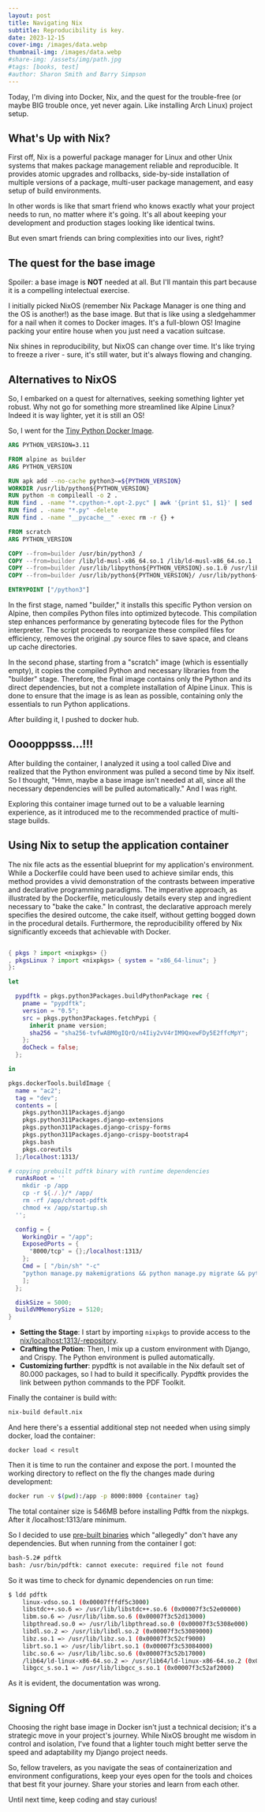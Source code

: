 ```yaml
---
layout: post
title: Navigating Nix
subtitle: Reproducibility is key.
date: 2023-12-15
cover-img: /images/data.webp
thumbnail-img: /images/data.webp
#share-img: /assets/img/path.jpg
#tags: [books, test]
#author: Sharon Smith and Barry Simpson
---
```


Today, I'm diving into Docker, Nix, and the quest for the trouble-free (or maybe BIG trouble once, yet never again. Like installing Arch Linux) project setup.

## What's Up with Nix?

First off, Nix is a powerful package manager for Linux and other Unix systems that makes package management reliable and reproducible. It provides atomic upgrades and rollbacks, side-by-side installation of multiple versions of a package, multi-user package management, and easy setup of build environments.

In other words is like that smart friend who knows exactly what your project needs to run, no matter where it's going. It's all about keeping your development and production stages looking like identical twins. 

But even smart friends can bring complexities into our lives, right?

## The quest for the base image

Spoiler: a base image is **NOT** needed at all. But I'll mantain this part because it is a compelling intelectual exercise.

I initially picked NixOS (remember Nix Package Manager is one thing and the OS is another!) as the base image. But that is like using a sledgehammer for a nail when it comes to Docker images. It's a full-blown OS! Imagine packing your entire house when you just need a vacation suitcase.

Nix shines in reproducibility, but NixOS can change over time. It's like trying to freeze a river - sure, it's still water, but it's always flowing and changing.

## Alternatives to NixOS

So, I embarked on a quest for alternatives, seeking something lighter yet robust. Why not go for something more streamlined like Alpine Linux? Indeed it is way lighter, yet it is still an OS!

So, I went for the [Tiny Python Docker Image](https://github.com/CrafterKolyan/tiny-python-docker-image/blob/main/Dockerfile.scratch-full). 

``` Dockerfile
ARG PYTHON_VERSION=3.11

FROM alpine as builder
ARG PYTHON_VERSION

RUN apk add --no-cache python3~=${PYTHON_VERSION}
WORKDIR /usr/lib/python${PYTHON_VERSION}
RUN python -m compileall -o 2 .
RUN find . -name "*.cpython-*.opt-2.pyc" | awk '{print $1, $1}' | sed 's/__pycache__\///2' | sed 's/.cpython-[0-9]\{2,\}.opt-2//2' | xargs -n 2 mv
RUN find . -name "*.py" -delete
RUN find . -name "__pycache__" -exec rm -r {} +

FROM scratch
ARG PYTHON_VERSION

COPY --from=builder /usr/bin/python3 /
COPY --from=builder /lib/ld-musl-x86_64.so.1 /lib/ld-musl-x86_64.so.1
COPY --from=builder /usr/lib/libpython${PYTHON_VERSION}.so.1.0 /usr/lib/libpython${PYTHON_VERSION}.so.1.0
COPY --from=builder /usr/lib/python${PYTHON_VERSION}/ /usr/lib/python${PYTHON_VERSION}/

ENTRYPOINT ["/python3"]
```
In the first stage, named "builder," it installs this specific Python version on Alpine, then compiles Python files into optimized bytecode.  This compilation step enhances performance by generating bytecode files for the Python interpreter. The script proceeds to reorganize these compiled files for efficiency, removes the original .py source files to save space, and cleans up cache directories. 

In the second phase, starting from a "scratch" image (which is essentially empty), it copies the compiled Python and necessary libraries from the "builder" stage. Therefore, the final image contains only the Python and its direct dependencies, but not a complete installation of Alpine Linux. This is done to ensure that the image is as lean as possible, containing only the essentials to run Python applications.

After building it, I pushed to docker hub.

## Oooopppsss...!!!

After building the container, I analyzed it using a tool called Dive and realized that the Python environment was pulled a second time by Nix itself. So I thought, "Hmm, maybe a base image isn't needed at all, since all the necessary dependencies will be pulled automatically." And I was right.

Exploring this container image turned out to be a valuable learning experience, as it introduced me to the recommended practice of multi-stage builds. 

## Using Nix to setup the application container

The nix file acts as the essential blueprint for my application's environment. While a Dockerfile could have been used to achieve similar ends, this method provides a vivid demonstration of the contrasts between imperative and declarative programming paradigms. The imperative approach, as illustrated by the Dockerfile, meticulously details every step and ingredient necessary to "bake the cake." In contrast, the declarative approach merely specifies the desired outcome, the cake itself, without getting bogged down in the procedural details. Furthermore, the reproducibility offered by Nix significantly exceeds that achievable with Docker.

```nix

{ pkgs ? import <nixpkgs> {} 
, pkgsLinux ? import <nixpkgs> { system = "x86_64-linux"; }
}:

let

  pypdftk = pkgs.python3Packages.buildPythonPackage rec {
    pname = "pypdftk";
    version = "0.5";
    src = pkgs.python3Packages.fetchPypi {
      inherit pname version;
      sha256 = "sha256-tvfwABM0gIQrO/n4Iiy2vV4rIM9QxewFDy5E2ffcMpY";
    };
    doCheck = false;
  };

in

pkgs.dockerTools.buildImage {
  name = "ac2";
  tag = "dev";
  contents = [
    pkgs.python311Packages.django
    pkgs.python311Packages.django-extensions
    pkgs.python311Packages.django-crispy-forms
    pkgs.python311Packages.django-crispy-bootstrap4
    pkgs.bash
    pkgs.coreutils
  ];/localhost:1313/

# copying prebuilt pdftk binary with runtime dependencies 
  runAsRoot = ''
    mkdir -p /app
    cp -r ${./.}/* /app/
    rm -rf /app/chroot-pdftk
    chmod +x /app/startup.sh
  '';

  config = {    
    WorkingDir = "/app";
    ExposedPorts = {
      "8000/tcp" = {};/localhost:1313/
    };
    Cmd = [ "/bin/sh" "-c" 
    "python manage.py makemigrations && python manage.py migrate && python manage.py runserver 0.0.0.0:8000" 
    ];   
  };

  diskSize = 5000;
  buildVMMemorySize = 5120;
}

```

- **Setting the Stage**: I start by importing `nixpkgs` to provide access to the [nix/localhost:1313/-repository](https://search.nixos.org/packages).
- **Crafting the Potion**: Then, I mix up a custom environment with Django, and Crispy. The Python environment is pulled automatically.
- **Customizing further**: pypdftk is not available in the Nix default set of 80.000 packages, so I had to build it specifically. Pypdftk provides the link between python commands to the PDF Toolkit.

Finally the container is build with:

``` bash
nix-build default.nix
```

And here there's a essential additional step not needed when using simply docker, load the container:

``` bash/localhost:1313/
docker load < result
```

Then it is time to run the container and expose the port. I mounted the working directory to reflect on the fly the changes made during development:

``` bash
docker run -v $(pwd):/app -p 8000:8000 {container tag}
```

The total container size is 546MB before installing Pdftk from the nixpkgs. After it /localhost:1313/are minimum.

So I decided to use [pre-built binaries](https://gitlab.com/pdftk-java/pdftk#pre-built-binaries) which "allegedly" don't have any dependencies. But when running from the container I got:

``` bash
bash-5.2# pdftk
bash: /usr/bin/pdftk: cannot execute: required file not found
```

So it was time to check for dynamic dependencies on run time:

``` bash
$ ldd pdftk
	linux-vdso.so.1 (0x00007fffdf5c3000)
	libstdc++.so.6 => /usr/lib/libstdc++.so.6 (0x00007f3c52e00000)
	libm.so.6 => /usr/lib/libm.so.6 (0x00007f3c52d13000)
	libpthread.so.0 => /usr/lib/libpthread.so.0 (0x00007f3c5308e000)
	libdl.so.2 => /usr/lib/libdl.so.2 (0x00007f3c53089000)
	libz.so.1 => /usr/lib/libz.so.1 (0x00007f3c52cf9000)
	librt.so.1 => /usr/lib/librt.so.1 (0x00007f3c53084000)
	libc.so.6 => /usr/lib/libc.so.6 (0x00007f3c52b17000)
	/lib64/ld-linux-x86-64.so.2 => /usr/lib64/ld-linux-x86-64.so.2 (0x00007f3c530bc000)
	libgcc_s.so.1 => /usr/lib/libgcc_s.so.1 (0x00007f3c52af2000)
```

As it is evident, the documentation was wrong. 

## Signing Off

Choosing the right base image in Docker isn't just a technical decision; it's a strategic move in your project's journey. While NixOS brought me wisdom in control and isolation, I've found that a lighter touch might better serve the speed and adaptability my Django project needs.

So, fellow travelers, as you navigate the seas of containerization and environment configurations, keep your eyes open for the tools and choices that best fit your journey. Share your stories and learn from each other.

Until next time, keep coding and stay curious!